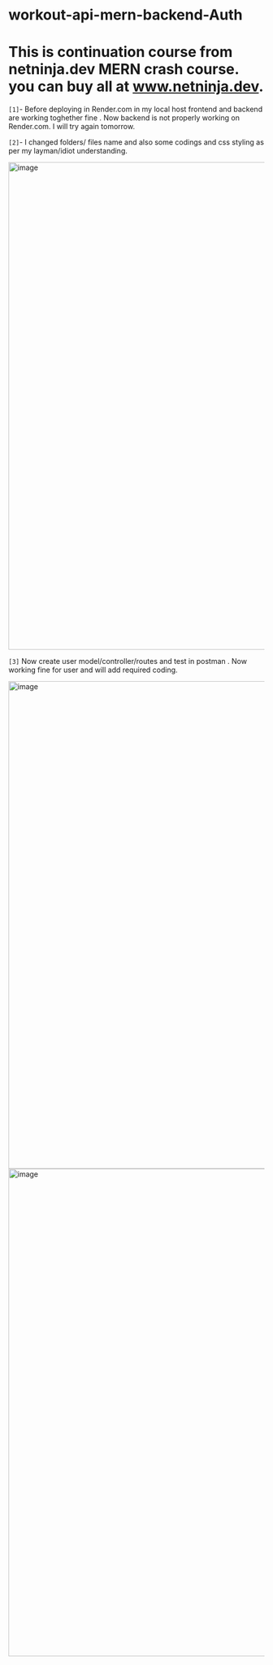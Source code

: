 # workout-api-mern-backend-Auth
# This is continuation course from netninja.dev MERN crash course. you can buy all at www.netninja.dev.
`[1]`- Before deploying in Render.com in my local host frontend and backend are working toghether fine . Now backend is not properly working on Render.com. I will try again tomorrow.

`[2]`- I changed folders/ files name and also some codings and css styling as per my layman/idiot understanding.


<img width="960" alt="image" src="https://github.com/Thein-Naing/workout-api-mern/assets/117463446/2295e4b4-1301-48db-90a1-b45e5c18caad">


`[3]` Now create user model/controller/routes and test in postman . Now working fine for user  and will add required coding.

<img width="960" alt="image" src="https://github.com/Thein-Naing/workout-api-mern/assets/117463446/9a2cf23b-af93-497d-90d8-361eaa96b439">
<img width="960" alt="image" src="https://github.com/Thein-Naing/workout-api-mern/assets/117463446/7e2a4c5d-71ec-4775-9536-bc7ba3af71a1">











